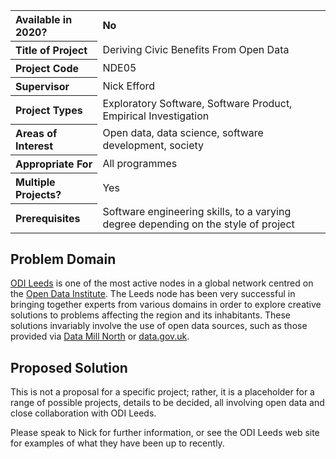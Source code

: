 <table>
<tr>
<th align="left">Available in 2020?</th>
<td><strong>No</strong></td>
</tr>
<tr>
<th align="left">Title of Project</th>
<td>Deriving Civic Benefits From Open Data</td>
</tr>
<tr>
<th align="left">Project Code</th>
<td>NDE05</td>
</tr>
<tr>
<th align="left">Supervisor</th>
<td>Nick Efford</td>
</tr>
<tr>
<th align="left">Project Types</th>
<td>Exploratory Software, Software Product, Empirical Investigation</td>
</tr>
<tr>
<th align="left">Areas of Interest</th>
<td>Open data, data science, software development, society</td>
</tr>
<tr>
<th align="left">Appropriate For</th>
<td>All programmes</td>
</tr>
<tr>
<th align="left">Multiple Projects?</th>
<td>Yes</td>
</tr>
<tr>
<th align="left">Prerequisites</th>
<td>Software engineering skills, to a varying degree depending on the
style of project</td>
</tr>
</table>

## Problem Domain

[ODI Leeds](http://odileeds.org) is one of the most active nodes in a
global network centred on the [Open Data Institute](https://theodi.org).
The Leeds node has been very successful in bringing together experts from
various domains in order to explore creative solutions to problems affecting
the region and its inhabitants.  These solutions invariably involve the use
of open data sources, such as those provided via
[Data Mill North](https://datamillnorth.org)
or [data.gov.uk](https://data.gov.uk).

## Proposed Solution

This is not a proposal for a specific project; rather, it is a placeholder
for a range of possible projects, details to be decided, all involving
open data and close collaboration with ODI Leeds.

Please speak to Nick for further information, or see the ODI Leeds web site
for examples of what they have been up to recently.

